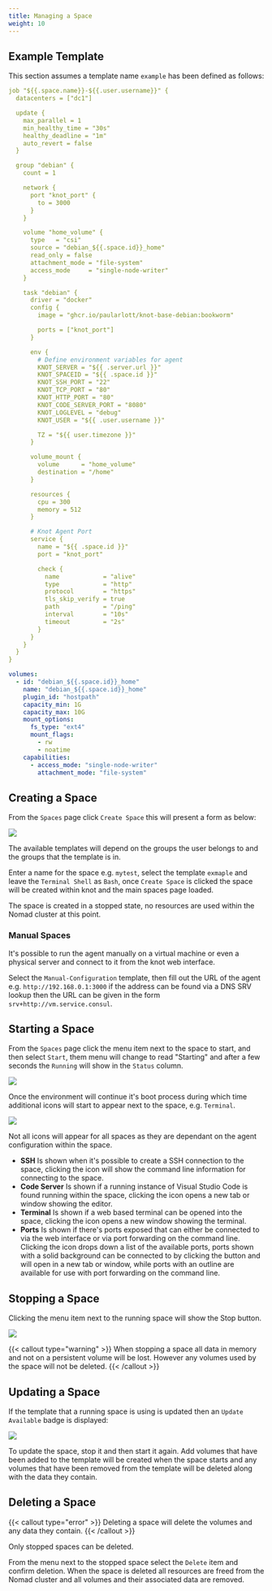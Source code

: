 ```yaml
---
title: Managing a Space
weight: 10
---
```


## Example Template

This section assumes a template name `example` has been defined as follows:

```yaml {filename=Nomad-Job}
job "${{.space.name}}-${{.user.username}}" {
  datacenters = ["dc1"]

  update {
    max_parallel = 1
    min_healthy_time = "30s"
    healthy_deadline = "1m"
    auto_revert = false
  }

  group "debian" {
    count = 1

    network {
      port "knot_port" {
        to = 3000
      }
    }

    volume "home_volume" {
      type   = "csi"
      source = "debian_${{.space.id}}_home"
      read_only = false
      attachment_mode = "file-system"
      access_mode     = "single-node-writer"
    }

    task "debian" {
      driver = "docker"
      config {
        image = "ghcr.io/paularlott/knot-base-debian:bookworm"

        ports = ["knot_port"]
      }

      env {
        # Define environment variables for agent
        KNOT_SERVER = "${{ .server.url }}"
        KNOT_SPACEID = "${{ .space.id }}"
        KNOT_SSH_PORT = "22"
        KNOT_TCP_PORT = "80"
        KNOT_HTTP_PORT = "80"
        KNOT_CODE_SERVER_PORT = "8080"
        KNOT_LOGLEVEL = "debug"
        KNOT_USER = "${{ .user.username }}"

        TZ = "${{ user.timezone }}"
      }

      volume_mount {
        volume      = "home_volume"
        destination = "/home"
      }

      resources {
        cpu = 300
        memory = 512
      }

      # Knot Agent Port
      service {
        name = "${{ .space.id }}"
        port = "knot_port"

        check {
          name            = "alive"
          type            = "http"
          protocol        = "https"
          tls_skip_verify = true
          path            = "/ping"
          interval        = "10s"
          timeout         = "2s"
        }
      }
    }
  }
}
```

```yaml {filename=Volume-Definition}
volumes:
  - id: "debian_${{.space.id}}_home"
    name: "debian_${{.space.id}}_home"
    plugin_id: "hostpath"
    capacity_min: 1G
    capacity_max: 10G
    mount_options:
      fs_type: "ext4"
      mount_flags:
        - rw
        - noatime
    capabilities:
      - access_mode: "single-node-writer"
        attachment_mode: "file-system"
```

## Creating a Space

From the `Spaces` page click `Create Space` this will present a form as below:

![](/docs/working-with-spaces/create-space.webp)

The available templates will depend on the groups the user belongs to and the groups that the template is in.

Enter a name for the space e.g. `mytest`, select the template `exmaple` and leave the `Terminal Shell` as `Bash`, once `Create Space` is clicked the space will be created within knot and the main spaces page loaded.

The space is created in a stopped state, no resources are used within the Nomad cluster at this point.

### Manual Spaces

It's possible to run the agent manually on a virtual machine or even a physical server and connect to it from the knot web interface.

Select the `Manual-Configuration` template, then fill out the URL of the agent e.g. `http://192.168.0.1:3000` if the address can be found via a DNS SRV lookup then the URL can be given in the form `srv+http://vm.service.consul`.

## Starting a Space

From the `Spaces` page click the menu item next to the space to start, and then select `Start`, them menu will change to read "Starting" and after a few seconds the `Running` will show in the `Status` column.

![](/docs/working-with-spaces/create-space.webp)

Once the environment will continue it's boot process during which time additional icons will start to appear next to the space, e.g. `Terminal`.

![](/docs/working-with-spaces/running-space.webp)

Not all icons will appear for all spaces as they are dependant on the agent configuration within the space.

- **SSH** Is shown when it's possible to create a SSH connection to the space, clicking the icon will show the command line information for connecting to the space.
- **Code Server** Is shown if a running instance of Visual Studio Code is found running within the space, clicking the icon opens a new tab or window showing the editor.
- **Terminal** Is shown if a web based terminal can be opened into the space, clicking the icon opens a new window showing the terminal.
- **Ports** Is shown if there's ports exposed that can either be connected to via the web interface or via port forwarding on the command line. Clicking the icon drops down a list of the available ports, ports shown with a solid background can be connected to by clicking the button and will open in a new tab or window, while ports with an outline are available for use with port forwarding on the command line.

## Stopping a Space

Clicking the menu item next to the running space will show the Stop button.

![](/docs/working-with-spaces/stopping-space.webp)

{{< callout type="warning" >}}
  When stopping a space all data in memory and not on a persistent volume will be lost. However any volumes used by the space will not be deleted.
{{< /callout >}}

## Updating a Space

If the template that a running space is using is updated then an `Update Available` badge is displayed:

![](/docs/working-with-spaces/space-update.webp)

To update the space, stop it and then start it again. Add volumes that have been added to the template will be created when the space starts and any volumes that have been removed from the template will be deleted along with the data they contain.

## Deleting a Space

{{< callout type="error" >}}
  Deleting a space will delete the volumes and any data they contain.
{{< /callout >}}

Only stopped spaces can be deleted.

From the menu next to the stopped space select the `Delete` item and confirm deletion. When the space is deleted all resources are freed from the Nomad cluster and all volumes and their associated data are removed.
